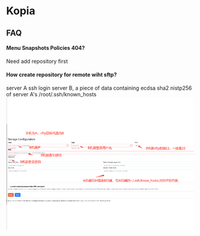 # Kopia

## FAQ

#### Menu Snapshots Policies 404?
Need add repository first

#### How create repository for remote wiht sftp?

server A ssh login server B, a piece of data containing ecdsa sha2 nistp256 of server A's /root/.ssh/known_hosts 
![Alt text](image.png)
